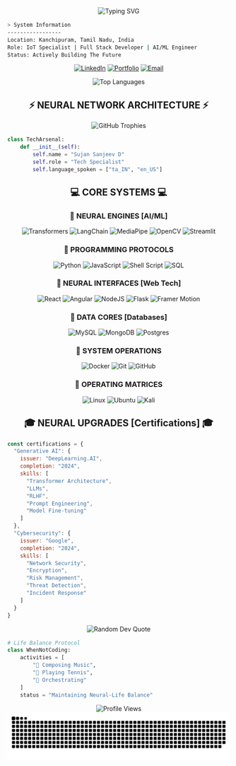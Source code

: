 <div align="center">
  <img src="https://readme-typing-svg.herokuapp.com?font=JetBrains+Mono&weight=600&size=40&duration=3000&pause=1000&color=39FF14&center=true&vCenter=true&random=false&width=800&height=100&lines=%3E+Initializing+System...;%3E+Access+Granted%3A+Sujan+Sanjeev+D;%3E+Welcome+to+The+Matrix+%F0%9F%92%BB" alt="Typing SVG" />
</div>

```sh
> System Information
-----------------
Location: Kanchipuram, Tamil Nadu, India
Role: IoT Specialist | Full Stack Developer | AI/ML Engineer
Status: Actively Building The Future
```

<div align="center">
  
  [![LinkedIn](https://img.shields.io/badge/~/LinkedIn-%230A66C2.svg?style=for-the-badge&logo=linkedin&logoColor=white)](https://www.linkedin.com/sujansanjeev)
  [![Portfolio](https://img.shields.io/badge/~/Portfolio-%2523000.svg?style=for-the-badge&logo=About.me&logoColor=white)](https://sujansanjeev.netlify.app)
  [![Email](https://img.shields.io/badge/~/Email-%23EA4335.svg?style=for-the-badge&logo=gmail&logoColor=white)](mailto:sujan21110114@snuchennai.edu.in)
  
</div>

<div align="center">
  <img src="https://github-readme-stats.vercel.app/api/top-langs/?username=sujansanjeev&theme=matrix&hide_border=true&include_all_commits=true&count_private=true&layout=compact&title_color=39FF14&text_color=39FF14&bg_color=0D1117" alt="Top Languages"/>
</div>

<div align="center">
  <h2>⚡ NEURAL NETWORK ARCHITECTURE ⚡</h2>
  <img src="https://github-profile-trophy.vercel.app/?username=sujansanjeev&theme=matrix&no-frame=true&no-bg=true&margin-w=4&title_color=39FF14" alt="GitHub Trophies" />
</div>

```python
class TechArsenal:
    def __init__(self):
        self.name = "Sujan Sanjeev D"
        self.role = "Tech Specialist"
        self.language_spoken = ["ta_IN", "en_US"]
```

<h2 align="center">💻 CORE SYSTEMS 💻</h2>

<div align="center">
  
  ### 🔵 NEURAL ENGINES [AI/ML]
  ![Transformers](https://img.shields.io/badge/Transformers-%23FFB7C5.svg?style=for-the-badge&logo=huggingface&logoColor=black)
  ![LangChain](https://img.shields.io/badge/LangChain-%23121011.svg?style=for-the-badge&logo=chainlink&logoColor=white)
  ![MediaPipe](https://img.shields.io/badge/MediaPipe-%23FF6F00.svg?style=for-the-badge&logo=google&logoColor=white)
  ![OpenCV](https://img.shields.io/badge/opencv-%23white.svg?style=for-the-badge&logo=opencv&logoColor=white)
  ![Streamlit](https://img.shields.io/badge/Streamlit-FF4B4B?style=for-the-badge&logo=Streamlit&logoColor=white)

  ### 🔵 PROGRAMMING PROTOCOLS
  ![Python](https://img.shields.io/badge/python-3670A0?style=for-the-badge&logo=python&logoColor=ffdd54)
  ![JavaScript](https://img.shields.io/badge/javascript-%23323330.svg?style=for-the-badge&logo=javascript&logoColor=%23F7DF1E)
  ![Shell Script](https://img.shields.io/badge/shell_script-%23121011.svg?style=for-the-badge&logo=gnu-bash&logoColor=white)
  ![SQL](https://img.shields.io/badge/SQL-%2300f.svg?style=for-the-badge&logo=mysql&logoColor=white)

  ### 🔵 NEURAL INTERFACES [Web Tech]
  ![React](https://img.shields.io/badge/react-%2320232a.svg?style=for-the-badge&logo=react&logoColor=%2361DAFB)
  ![Angular](https://img.shields.io/badge/angular-%23DD0031.svg?style=for-the-badge&logo=angular&logoColor=white)
  ![NodeJS](https://img.shields.io/badge/node.js-6DA55F?style=for-the-badge&logo=node.js&logoColor=white)
  ![Flask](https://img.shields.io/badge/flask-%23000.svg?style=for-the-badge&logo=flask&logoColor=white)
  ![Framer Motion](https://img.shields.io/badge/Framer_Motion-black?style=for-the-badge&logo=framer&logoColor=white)

  ### 🔵 DATA CORES [Databases]
  ![MySQL](https://img.shields.io/badge/mysql-%2300000f.svg?style=for-the-badge&logo=mysql&logoColor=white)
  ![MongoDB](https://img.shields.io/badge/MongoDB-%234ea94b.svg?style=for-the-badge&logo=mongodb&logoColor=white)
  ![Postgres](https://img.shields.io/badge/postgres-%23316192.svg?style=for-the-badge&logo=postgresql&logoColor=white)
  
  ### 🔵 SYSTEM OPERATIONS
  ![Docker](https://img.shields.io/badge/docker-%230db7ed.svg?style=for-the-badge&logo=docker&logoColor=white)
  ![Git](https://img.shields.io/badge/git-%23F05033.svg?style=for-the-badge&logo=git&logoColor=white)
  ![GitHub](https://img.shields.io/badge/github-%23121011.svg?style=for-the-badge&logo=github&logoColor=white)

  ### 🔵 OPERATING MATRICES
  ![Linux](https://img.shields.io/badge/Linux-FCC624?style=for-the-badge&logo=linux&logoColor=black)
  ![Ubuntu](https://img.shields.io/badge/Ubuntu-E95420?style=for-the-badge&logo=ubuntu&logoColor=white)
  ![Kali](https://img.shields.io/badge/Kali-268BEE?style=for-the-badge&logo=kalilinux&logoColor=white)
  
</div>

<h2 align="center">🎓 NEURAL UPGRADES [Certifications] 🎓</h2>

```javascript
const certifications = {
  "Generative AI": {
    issuer: "DeepLearning.AI",
    completion: "2024",
    skills: [
      "Transformer Architecture",
      "LLMs",
      "RLHF",
      "Prompt Engineering",
      "Model Fine-tuning"
    ]
  },
  "Cybersecurity": {
    issuer: "Google",
    completion: "2024",
    skills: [
      "Network Security",
      "Encryption",
      "Risk Management",
      "Threat Detection",
      "Incident Response"
    ]
  }
}
```

<div align="center">
  <img src="https://quotes-github-readme.vercel.app/api?type=horizontal&theme=matrix" alt="Random Dev Quote" />
</div>

```python
# Life Balance Protocol
class WhenNotCoding:
    activities = [
        "🎹 Composing Music",
        "🎾 Playing Tennis",
        "🎼 Orchestrating"
    ]
    status = "Maintaining Neural-Life Balance"
```

<div align="center">
  <img src="https://komarev.com/ghpvc/?username=sujansanjeev&label=PROFILE+VIEWS&color=39FF14&style=flat" alt="Profile Views" />
</div>

<!-- Matrix Rain Animation -->
<img src="https://raw.githubusercontent.com/platane/snk/output/github-contribution-grid-snake-dark.svg" alt="Snake Animation" />
